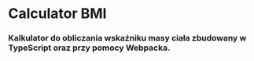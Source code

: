 # Calculator BMI
### Kalkulator do obliczania wskaźniku masy ciała zbudowany w TypeScript oraz przy pomocy Webpacka.
